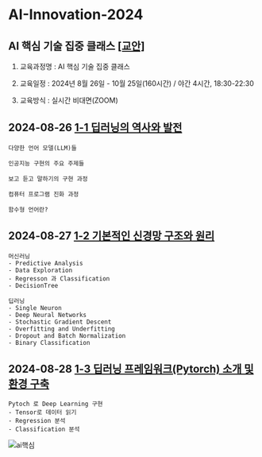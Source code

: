 # AI-Innovation-2024
## AI 핵심 기술 집중 클래스 [[교안]](https://docs.google.com/document/d/1mrVh8Az1XITXfFIho2IWXSCRRXDgcKfig7ZuBJgNS_0/edit?usp=sharing)


1. 교육과정명 : AI 핵심 기술 집중 클래스


2. 교육일정 : 2024년 8월 26일 - 10월 25일(160시간) / 야간 4시간, 18:30-22:30


3. 교육방식 : 실시간 비대면(ZOOM)


## 2024-08-26 [1-1 딥러닝의 역사와 발전](https://docs.google.com/document/d/10h2jkUKJnnMKm-x6EU8Ka0w-Ij1FsMLc/edit?usp=sharing&ouid=109265759411599372601&rtpof=true&sd=true)

    다양한 언어 모델(LLM)들

    인공지능 구현의 주요 주제들
    
    보고 듣고 말하기의 구현 과정
    
    컴퓨터 프로그램 진화 과정

    함수형 언어란?

## 2024-08-27 [1-2 기본적인 신경망 구조와 원리](https://docs.google.com/document/d/1xHWvY0SHUgdo_b7f35k5eJLLEAsNNljbeFjqPgjTXl0/edit?usp=sharing)

    머신러닝
    - Predictive Analysis
    - Data Exploration
    - Regresson 과 Classification
    - DecisionTree

    딥러닝
    - Single Neuron
    - Deep Neural Networks
    - Stochastic Gradient Descent
    - Overfitting and Underfitting
    - Dropout and Batch Normalization
    - Binary Classification
   
## 2024-08-28 [1-3 딥러닝 프레임워크(Pytorch) 소개 및 환경 구축](https://docs.google.com/document/d/10pIHmKEhoGG7qFj7ntK5iVeoCEfOQPdrJ64Dj0npT8Q/edit?usp=sharing)

    Pytoch 로 Deep Learning 구현
    - Tensor로 데이터 읽기
    - Regression 분석
    - Classification 분석


![ai핵심](https://github.com/user-attachments/assets/d71a9e3b-aafa-40ac-9c12-acc48e813164)
